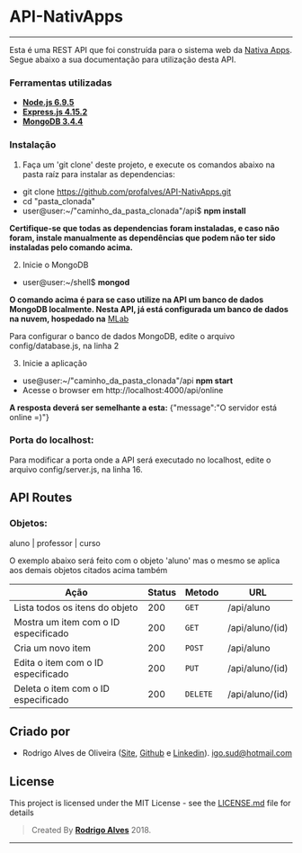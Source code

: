 # API-NativApps

---
Esta é uma REST API que foi construída para o sistema web da [Nativa Apps](https://github.com/profalves/NativApps-Project). Segue abaixo a sua documentação para utilização desta API.

### Ferramentas utilizadas ###

* **[Node.js 6.9.5](http://nodejs.org/en/)**
* **[Express.js 4.15.2](http://expressjs.com/)**
* **[MongoDB 3.4.4](https://www.mongodb.com/)**

### Instalação ###

1. Faça um 'git clone' deste projeto, e execute os comandos abaixo na pasta raíz para instalar as dependencias:
  - git clone https://github.com/profalves/API-NativApps.git
  - cd "pasta_clonada"
  - user@user:~/"caminho_da_pasta_clonada"/api$ **npm install**
  
  **Certifique-se que todas as dependencias foram instaladas, e caso não foram, instale manualmente as dependências que podem não ter sido instaladas pelo comando acima.**

2. Inicie o MongoDB
  - user@user:~/shell$ **mongod**
  
  **O comando acima é para se caso utilize na API um banco de dados MongoDB localmente. Nesta API, já está configurada um banco de dados na nuvem, hospedado na** [MLab](https://mlab.com/welcome/)
  
  Para configurar o banco de dados MongoDB, edite o arquivo config/database.js, na linha 2

3. Inicie a aplicação
  - use@user:~/"caminho_da_pasta_clonada"/api **npm start**
  - Acesse o browser em http://localhost:4000/api/online
  
  **A resposta deverá ser semelhante a esta:** {"message":"O servidor está online =)"} 
  
  ### Porta do localhost: ###
  
  Para modificar a porta onde a API será executado no localhost, edite o arquivo config/server.js, na linha 16.
  
## API Routes ##

### Objetos: ###
  aluno | professor | curso
  
  O exemplo abaixo será feito com o objeto 'aluno' mas o mesmo se aplica aos demais objetos citados acima também


|   Ação                                   | Status           | Metodo   | URL
| -----------------------------------------|------------------|----------|-------------------------------
|   Lista todos os itens do objeto         |       200        |  `GET`   | /api/aluno
|   Mostra um item com o ID especificado   |       200        |  `GET`   | /api/aluno/(id)
|   Cria um novo item                      |       200        |  `POST`  | /api/aluno
|   Edita o item com o ID especificado     |       200        |  `PUT`   | /api/aluno/(id)
|   Deleta o item com o ID especificado    |       200        |  `DELETE`| /api/aluno/(id)

## Criado por ##

* Rodrigo Alves de Oliveira ([Site](http://rodrigoalves.hol.es/), [Github](https://github.com/profalves) e [Linkedin](https://www.linkedin.com/in/rodrigo-alves-47842323/)). igo.sud@hotmail.com

## License

This project is licensed under the MIT License - see the [LICENSE.md](LICENSE.md) file for details

>Created By **[Rodrigo Alves](http://rodrigoalves.hol.es/)** 2018.

---

